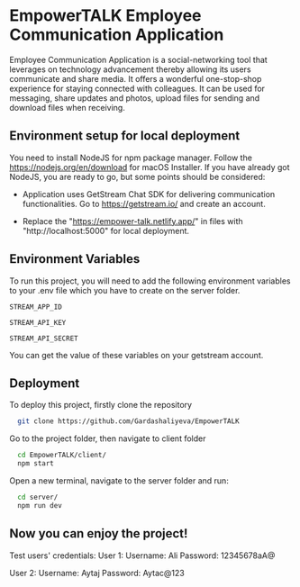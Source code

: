 
# EmpowerTALK Employee Communication Application

Employee Communication Application is a social-networking tool that leverages on technology advancement thereby allowing its users communicate and share media. It offers a wonderful one-stop-shop experience for staying connected with colleagues. It can be used for messaging, share updates and photos, upload files for sending and download files when receiving. 



## Environment setup for local deployment

You need to install NodeJS for npm package manager. Follow the https://nodejs.org/en/download for macOS Installer. If you have already got NodeJS, you are ready to go, but some points should be considered:

- Application uses GetStream Chat SDK for delivering communication functionalities. Go to https://getstream.io/ and create an account.


- Replace the "https://empower-talk.netlify.app/" in files with "http://localhost:5000" for local deployment.


## Environment Variables

To run this project, you will need to add the following environment variables to your .env file which you have to create on the server folder.

`STREAM_APP_ID`

`STREAM_API_KEY`

`STREAM_API_SECRET`

You can get the value of these variables on your getstream account.

## Deployment

To deploy this project, firstly clone the repository

```bash 
  git clone https://github.com/Gardashaliyeva/EmpowerTALK
```

Go to the project folder, then navigate to client folder

```bash
  cd EmpowerTALK/client/
  npm start
```

Open a new terminal, navigate to the server folder and run:

```bash
  cd server/
  npm run dev
```
## Now you can enjoy the project!

Test users' credentials:
User 1:
Username: Ali
Password: 12345678aA@

User 2:
Username: Aytaj
Password: Aytac@123
